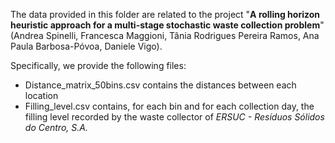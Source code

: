 The data provided in this folder are related to the project "**A rolling horizon heuristic approach for a multi-stage stochastic waste collection problem**" (Andrea Spinelli, Francesca Maggioni, Tânia Rodrigues Pereira Ramos, Ana Paula Barbosa-Póvoa, Daniele Vigo).

Specifically, we provide the following files:
  - Distance_matrix_50bins.csv contains the distances between each location
  - Filling_level.csv contains, for each bin and for each collection day, the filling level recorded by the waste collector of _ERSUC - Resíduos Sólidos do Centro, S.A._
